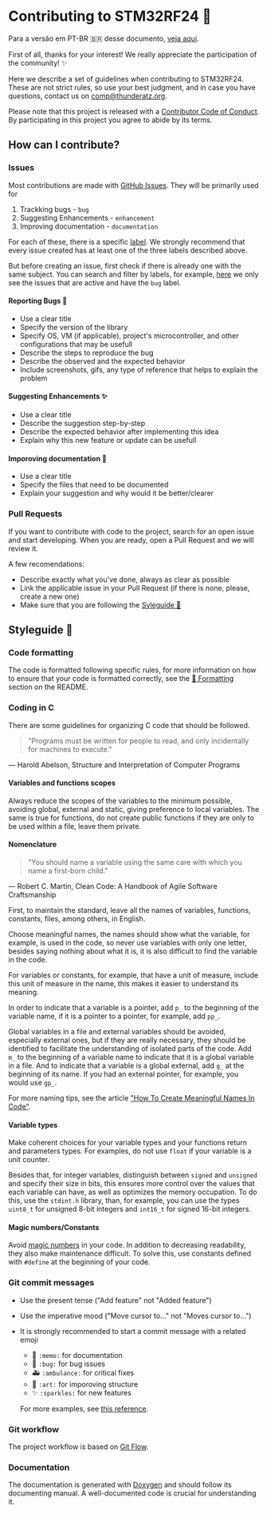 # Contributing to STM32RF24 🚀

Para a versão em PT-BR 🇧🇷 desse documento, [veja aqui](CONTRIBUTING.pt-br.md).

First of all, thanks for your interest! We really appreciate the participation of the community! ✨

Here we describe a set of guidelines when contributing to STM32RF24. These are not strict rules, so use your best judgment, and in case you have questions, contact us on comp@thunderatz.org.

Please note that this project is released with a [Contributor Code of Conduct](./CODE_OF_CONDUCT.md). By participating in this project you agree to abide by its terms.

## How can I contribute?

### Issues

Most contributions are made with [GitHub Issues](https://guides.github.com/features/issues/). They will be primarily used for

1. Trackking bugs - `bug`
2. Suggesting Enhancements - `enhancement`
3. Improving documentation - `documentation`

For each of these, there is a specific [label](https://docs.github.com/en/enterprise/2.17/user/github/managing-your-work-on-github/applying-labels-to-issues-and-pull-requests). We strongly recommend that every issue created has at least one of the three labels described above.

But before creating an issue, first check if there is already one with the same subject. You can search and filter by labels, for example, [here](https://github.com/ThundeRatz/STM32RF24/labels/bug) we only see the issues that are active and have the `bug` label.

#### Reporting Bugs 🐛

- Use a clear title
- Specify the version of the library
- Specify OS, VM (if applicable), project's microcontroller, and other configurations that may be usefull
- Describe the steps to reproduce the bug
- Describe the observed and the expected behavior
- Include screenshots, gifs, any type of reference that helps to explain the problem

#### Suggesting Enhancements ✨

- Use a clear title
- Describe the suggestion step-by-step
- Describe the expected behavior after implementing this idea
- Explain why this new feature or update can be usefull

#### Imporoving documentation 📝

- Use a clear title
- Specify the files that need to be documented
- Explain your suggestion and why would it be better/clearer

### Pull Requests

If you want to contribute with code to the project, search for an open issue and start developing. When you are ready, open a Pull Request and we will review it.

A few recomendations:

- Describe exactly what you've done, always as clear as possible
- Link the applicable issue in your Pull Request (if there is none, please, create a new one)
- Make sure that you are following the [Syleguide 💄](#styleguide-)

## Styleguide 💄

### Code formatting

The code is formatted following specific rules, for more information on how to ensure that your code is formatted correctly, see the [🎨 Formatting](./README.md#-formatting) section on the README.

### Coding in C

There are some guidelines for organizing C code that should be followed.

> "Programs must be written for people to read,
> and only incidentally for machines to execute."

― Harold Abelson, Structure and Interpretation of Computer Programs

#### Variables and functions scopes

Always reduce the scopes of the variables to the minimum possible, avoiding global, external and static, giving preference to local variables. The same is true for functions, do not create public functions if they are only to be used within a file, leave them private.

#### Nomenclature

> "You should name a variable using the same care
> with which you name a first-born child."

― Robert C. Martin, Clean Code: A Handbook of Agile Software Craftsmanship

First, to maintain the standard, leave all the names of variables, functions, constants, files, among others, in English.

Choose meaningful names, the names should show what the variable, for example, is used in the code, so never use variables with only one letter, besides saying nothing about what it is, it is also difficult to find the variable in the code.

For variables or constants, for example, that have a unit of measure, include this unit of measure in the name, this makes it easier to understand its meaning.

In order to indicate that a variable is a pointer, add `p_` to the beginning of the variable name, if it is a pointer to a pointer, for example, add `pp_`.

Global variables in a file and external variables should be avoided, especially external ones, but if they are really necessary, they should be identified to facilitate the understanding of isolated parts of the code. Add `m_` to the beginning of a variable name to indicate that it is a global variable in a file. And to indicate that a variable is a global external, add `g_` at the beginning of its name. If you had an external pointer, for example, you would use `gp_`.

For more naming tips, see the article ["How To Create Meaningful Names In Code"](https://medium.com/better-programming/how-to-create-meaningful-names-in-code-20d7476537d4).

#### Variable types

Make coherent choices for your variable types and your functions return and parameters types. For examples, do not use `float` if your variable is a unit counter.

Besides that, for integer variables, distinguish between `signed` and `unsigned` and specify their size in bits, this ensures more control over the values that each variable can have, as well as optimizes the memory occupation. To do this, use the `stdint.h` library, than, for example, you can use the types `uint8_t` for unsigned 8-bit integers and `int16_t` for signed 16-bit integers.

#### Magic numbers/Constants

Avoid [magic numbers](https://en.wikipedia.org/wiki/Magic_number_(programming)) in your code. In addition to decreasing readability, they also make maintenance difficult. To solve this, use constants defined with `#define` at the beginning of your code.

### Git commit messages

- Use the present tense ("Add feature" not "Added feature")
- Use the imperative mood ("Move cursor to..." not "Moves cursor to...")
- It is strongly recommended to start a commit message with a related emoji
  - 📝 `:memo:` for documentation
  - 🐛 `:bug:` for bug issues
  - 🚑 `:ambulance:` for critical fixes
  - 🎨 `:art:` for imporoving structure
  - ✨ `:sparkles:` for new features

  For more examples, see [this reference](https://gitmoji.carloscuesta.me/).

### Git workflow

The project workflow is based on [Git Flow](https://nvie.com/posts/a-successful-git-branching-model/).

### Documentation

The documentation is generated with [Doxygen](https://www.doxygen.nl/index.html) and should follow its documenting manual. A well-documented code is crucial for understanding it.
